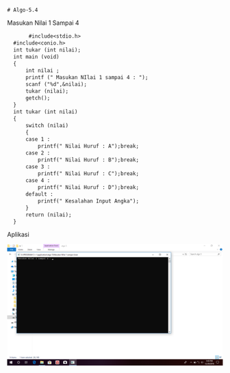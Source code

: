     # Algo-5.4
Masukan Nilai 1 Sampai 4

           #include<stdio.h>
      #include<conio.h>
      int tukar (int nilai);
      int main (void)
      {
          int nilai ;
          printf (" Masukan NIlai 1 sampai 4 : ");
          scanf ("%d",&nilai);
          tukar (nilai);
          getch();
      }
      int tukar (int nilai)
      {
          switch (nilai)
          {
          case 1 :
              printf(" Nilai Huruf : A");break;
          case 2 :
              printf(" Nilai Huruf : B");break;
          case 3 :
              printf(" Nilai Huruf : C");break;
          case 4 :
              printf(" Nilai Huruf : D");break;
          default :
              printf(" Kesalahan Input Angka");
          }
          return (nilai);
      }
      
 Aplikasi
 
 ![img](https://github.com/muhammadyusufalfaqih/Algo-5.4/blob/master/masukan%20nilai%201%20sampai%204%20img.png)
